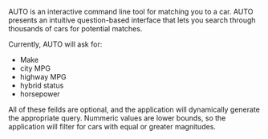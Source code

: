 AUTO is an interactive command line tool for
matching you to a car.  AUTO presents an intuitive
question-based interface that lets you search
through thousands of cars for potential matches.

Currently, AUTO will ask for:
- Make
- city MPG
- highway MPG
- hybrid status
- horsepower

All of these feilds are optional, and the application
will dynamically generate the appropriate query.
Nummeric values are lower bounds, so the application
will filter for cars with equal or greater magnitudes.
